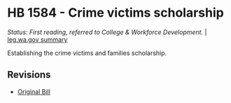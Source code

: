 # HB 1584 - Crime victims scholarship
*Status: First reading, referred to College & Workforce Development.* | [leg.wa.gov summary](https://app.leg.wa.gov/billsummary?BillNumber=1584&Year=2021)

Establishing the crime victims and families scholarship.

## Revisions
* [Original Bill](1/)